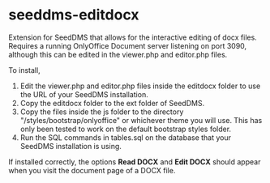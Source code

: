 # seeddms-editdocx
Extension for SeedDMS that allows for the interactive editing of docx files. Requires a running OnlyOffice Document server listening on port 3090, although this can be edited in the viewer.php and editor.php files.

To install, 
1) Edit the viewer.php and editor.php files inside the editdocx folder to use the URL of your SeedDMS installation.
2) Copy the editdocx folder to the ext folder of SeedDMS.
3) Copy the files inside the js folder to the directory "<seeddms root>/styles/bootstrap/onlyoffice" or whichever theme you will use. This has only been tested to work on the default bootstrap styles folder.
4) Run the SQL commands in tables.sql on the database that your SeedDMS installation is using.

If installed correctly, the options **Read DOCX** and **Edit DOCX** should appear when you visit the document page of a DOCX file.
